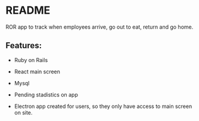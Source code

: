 # README

ROR app to track when employees arrive, go out to eat, return and go home.

## Features:

* Ruby on Rails

* React main screen

* Mysql

* Pending stadistics on app

* Electron app created for users, so they only have access to main screen on site.
